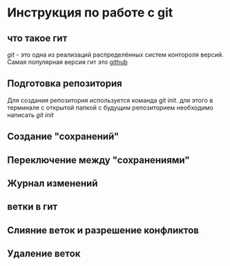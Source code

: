 # Инструкция по работе с git

## что такое гит
*git* - это одна из реализаций распределённых систем контороля версий. Самая популярная версия гит это [github](https://github.com/)
## Подготовка репозитория
Для создания репозитория используется команда git init. для этого в терминале с открытой папкой с будущим репозиторием необходимо написать *git init*

## Создание "сохранений"

## Переключение между "сохранениями"

## Журнал изменений 

## ветки в гит

## Слияние веток и разрешение конфликтов

## Удаление веток
